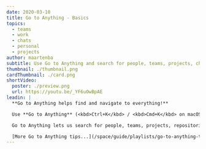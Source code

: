 ```yaml
---
date: 2020-03-10
title: Go to Anything - Basics
topics:
  - teams
  - work
  - chats
  - personal
  - projects
author: maartenba
subtitle: Use Go to Anything and search for people, teams, projects, chat, repositories, code, ...
thumbnail: ./thumbnail.png
cardThumbnail: ./card.png
shortVideo:
  poster: ./preview.png
  url: https://youtu.be/_YF6uOwBpAE
leadin: |
  **Go to Anything helps find and navigate to everything!**

  Use **Go to Anything** (<kbd>Ctrl+K</kbd> / <kbd>Cmd+K</kbd> on macOS) to find your way around Space!

  Go to Anything lets us search for people, teams, projects, repositories, code, and many more things. Go to Anything lets us search, and provides hints on what we can do - navigate to a user profile, open a chat, ...

  [More Go to Anything tips...](/space/guide/playlists/go-to-anything-tips/)
---
```


